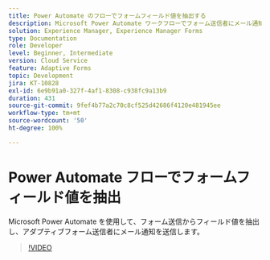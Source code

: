 ```yaml
---
title: Power Automate のフローでフォームフィールド値を抽出する
description: Microsoft Power Automate ワークフローでフォーム送信者にメール通知を送信する
solution: Experience Manager, Experience Manager Forms
type: Documentation
role: Developer
level: Beginner, Intermediate
version: Cloud Service
feature: Adaptive Forms
topic: Development
jira: KT-10828
exl-id: 6e9b91a0-327f-4af1-8308-c938fc9a13b9
duration: 431
source-git-commit: 9fef4b77a2c70c8cf525d42686f4120e481945ee
workflow-type: tm+mt
source-wordcount: '50'
ht-degree: 100%

---
```


# Power Automate フローでフォームフィールド値を抽出

Microsoft Power Automate を使用して、フォーム送信からフィールド値を抽出し、アダプティブフォーム送信者にメール通知を送信します。

>[!VIDEO](https://video.tv.adobe.com/v/345957?quality=12&learn=on)
